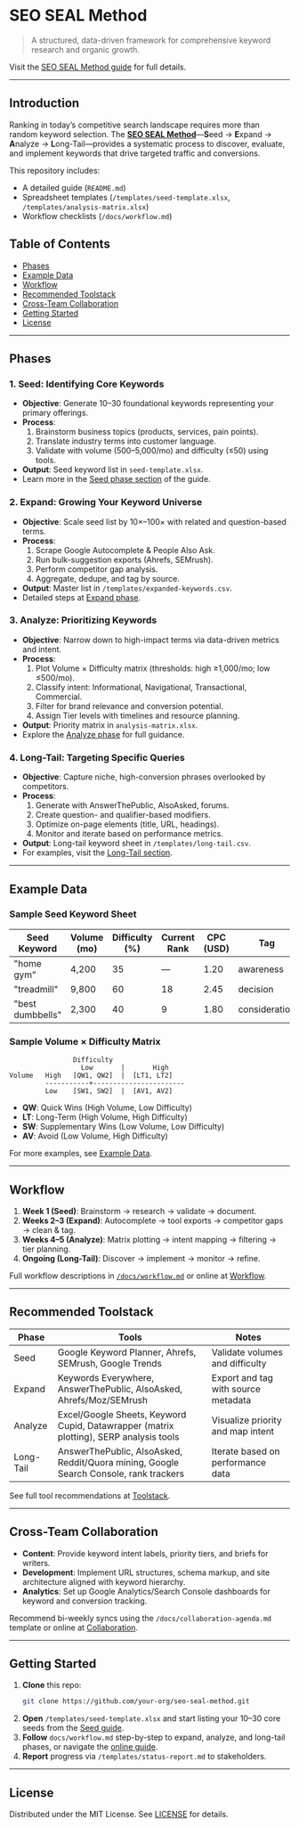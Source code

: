 # SEO SEAL Method

> A structured, data-driven framework for comprehensive keyword research and organic growth.

Visit the [SEO SEAL Method guide](https://www.nidacademy.org/seo-seal-method/) for full details.

---

## Introduction

Ranking in today’s competitive search landscape requires more than random keyword selection. The **[SEO SEAL Method](https://www.nidacademy.org/seo-seal-method/)**—**S**eed → **E**xpand → **A**nalyze → **L**ong-Tail—provides a systematic process to discover, evaluate, and implement keywords that drive targeted traffic and conversions.

This repository includes:
- A detailed guide (`README.md`)
- Spreadsheet templates (`/templates/seed-template.xlsx`, `/templates/analysis-matrix.xlsx`)
- Workflow checklists (`/docs/workflow.md`)

## Table of Contents

- [Phases](#phases)
- [Example Data](#example-data)
- [Workflow](#workflow)
- [Recommended Toolstack](#recommended-toolstack)
- [Cross-Team Collaboration](#cross-team-collaboration)
- [Getting Started](#getting-started)
- [License](#license)

---

## Phases

### 1. Seed: Identifying Core Keywords

- **Objective**: Generate 10–30 foundational keywords representing your primary offerings.
- **Process**:
  1. Brainstorm business topics (products, services, pain points).
  2. Translate industry terms into customer language.
  3. Validate with volume (500–5,000/mo) and difficulty (≤50) using tools.
- **Output**: Seed keyword list in `seed-template.xlsx`.
- Learn more in the [Seed phase section](https://www.nidacademy.org/seo-seal-method/#seed) of the guide.

### 2. Expand: Growing Your Keyword Universe

- **Objective**: Scale seed list by 10×–100× with related and question-based terms.
- **Process**:
  1. Scrape Google Autocomplete & People Also Ask.
  2. Run bulk-suggestion exports (Ahrefs, SEMrush).
  3. Perform competitor gap analysis.
  4. Aggregate, dedupe, and tag by source.
- **Output**: Master list in `/templates/expanded-keywords.csv`.
- Detailed steps at [Expand phase](https://www.nidacademy.org/seo-seal-method/#expand).

### 3. Analyze: Prioritizing Keywords

- **Objective**: Narrow down to high-impact terms via data-driven metrics and intent.
- **Process**:
  1. Plot Volume × Difficulty matrix (thresholds: high ≥1,000/mo; low ≤500/mo).
  2. Classify intent: Informational, Navigational, Transactional, Commercial.
  3. Filter for brand relevance and conversion potential.
  4. Assign Tier levels with timelines and resource planning.
- **Output**: Priority matrix in `analysis-matrix.xlsx`.
- Explore the [Analyze phase](https://www.nidacademy.org/seo-seal-method/#analyze) for full guidance.

### 4. Long-Tail: Targeting Specific Queries

- **Objective**: Capture niche, high-conversion phrases overlooked by competitors.
- **Process**:
  1. Generate with AnswerThePublic, AlsoAsked, forums.
  2. Create question- and qualifier-based modifiers.
  3. Optimize on-page elements (title, URL, headings).
  4. Monitor and iterate based on performance metrics.
- **Output**: Long-tail keyword sheet in `/templates/long-tail.csv`.
- For examples, visit the [Long-Tail section](https://www.nidacademy.org/seo-seal-method/#long-tail).

---

## Example Data

### Sample Seed Keyword Sheet

| Seed Keyword       | Volume (mo) | Difficulty (%) | Current Rank | CPC (USD) | Tag      |
|--------------------|-------------|----------------|--------------|-----------|----------|
| "home gym"        | 4,200       | 35             | —            | 1.20      | awareness|
| "treadmill"       | 9,800       | 60             | 18           | 2.45      | decision |
| "best dumbbells"  | 2,300       | 40             | 9            | 1.80      | consideration|

### Sample Volume × Difficulty Matrix

```text
                Difficulty
                  Low       |       High
Volume   High   [QW1, QW2]  |  [LT1, LT2]
         -----------+-----------------------
         Low    [SW1, SW2]  |  [AV1, AV2]
```

- **QW**: Quick Wins (High Volume, Low Difficulty)
- **LT**: Long-Term (High Volume, High Difficulty)
- **SW**: Supplementary Wins (Low Volume, Low Difficulty)
- **AV**: Avoid (Low Volume, High Difficulty)

For more examples, see [Example Data](https://www.nidacademy.org/seo-seal-method/#example-data).

---

## Workflow

1. **Week 1 (Seed)**: Brainstorm → research → validate → document.
2. **Weeks 2–3 (Expand)**: Autocomplete → tool exports → competitor gaps → clean & tag.
3. **Weeks 4–5 (Analyze)**: Matrix plotting → intent mapping → filtering → tier planning.
4. **Ongoing (Long-Tail)**: Discover → implement → monitor → refine.

Full workflow descriptions in [`/docs/workflow.md`](./docs/workflow.md) or online at [Workflow](https://www.nidacademy.org/seo-seal-method/#workflow).

---

## Recommended Toolstack

| Phase     | Tools                                                                                         | Notes                                 |
|-----------|-----------------------------------------------------------------------------------------------|---------------------------------------|
| Seed      | Google Keyword Planner, Ahrefs, SEMrush, Google Trends                                         | Validate volumes and difficulty       |
| Expand    | Keywords Everywhere, AnswerThePublic, AlsoAsked, Ahrefs/Moz/SEMrush                            | Export and tag with source metadata   |
| Analyze   | Excel/Google Sheets, Keyword Cupid, Datawrapper (matrix plotting), SERP analysis tools        | Visualize priority and map intent     |
| Long-Tail | AnswerThePublic, AlsoAsked, Reddit/Quora mining, Google Search Console, rank trackers         | Iterate based on performance data     |

See full tool recommendations at [Toolstack](https://www.nidacademy.org/seo-seal-method/#tools).

---

## Cross-Team Collaboration

- **Content**:  Provide keyword intent labels, priority tiers, and briefs for writers.
- **Development**:  Implement URL structures, schema markup, and site architecture aligned with keyword hierarchy.
- **Analytics**:  Set up Google Analytics/Search Console dashboards for keyword and conversion tracking.

Recommend bi-weekly syncs using the `/docs/collaboration-agenda.md` template or online at [Collaboration](https://www.nidacademy.org/seo-seal-method/#collaboration).

---

## Getting Started

1. **Clone** this repo:
   ```bash
   git clone https://github.com/your-org/seo-seal-method.git
   ```
2. **Open** `/templates/seed-template.xlsx` and start listing your 10–30 core seeds from the [Seed guide](https://www.nidacademy.org/seo-seal-method/#seed).
3. **Follow** `docs/workflow.md` step-by-step to expand, analyze, and long-tail phases, or navigate the [online guide](https://www.nidacademy.org/seo-seal-method/).
4. **Report** progress via `/templates/status-report.md` to stakeholders.

---

## License

Distributed under the MIT License. See [LICENSE](LICENSE) for details.
